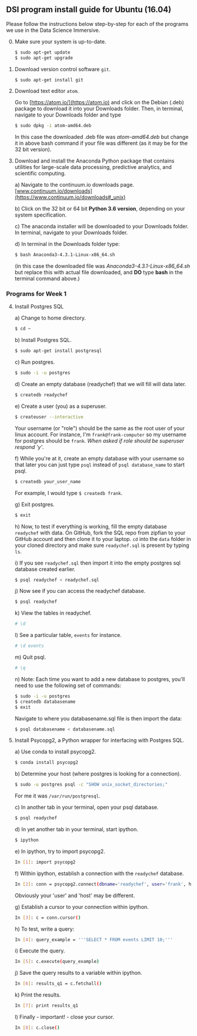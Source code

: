 ## DSI program install guide for Ubuntu (16.04)

Please follow the instructions below step-by-step for each of the programs
we use in the Data Science Immersive.

0) Make sure your system is up-to-date.
    ```bash
    $ sudo apt-get update
    $ sudo apt-get upgrade
    ```

1) Download version control software `git`.
    ```bash
    $ sudo apt-get install git
    ```

2) Download text editor `atom`.
    
    Go to [https://atom.io/](https://atom.io) and click on the Debian (.deb)
    package to download it into your Downloads folder.  Then, in terminal, navigate to
    your Downloads folder and type
    ```bash
    $ sudo dpkg -i atom-amd64.deb
    ```
    In this case the downloaded .deb file was *atom-amd64.deb* but change it in above bash
    command if your file was different (as it may be for the 32 bit version).


3) Download and install the Anaconda Python package that contains utilities for large-scale 
data processing, predictive analytics, and scientific computing.

    a) Navigate to the continuum.io downloads page. 
[www.continuum.io/downloads](https://www.continuum.io/downloads#_unix)

    b) Click on the 32 bit or 64 bit **Python 3.6 version**, depending on
    your system specification.

    c) The anaconda installer will be downloaded to your Downloads folder.
    In terminal, navigate to your Downloads folder.

    d) In terminal in the Downloads folder type:
    ```bash
    $ bash Anaconda3-4.3.1-Linux-x86_64.sh
    ```
    (in this case the downloaded file was *Anaconda3-4.3.1-Linux-x86_64.sh*
    but replace this with actual file downloaded, and **DO** type **bash**
    in the terminal command above.)

### Programs for Week 1

4) Install Postgres SQL

    a) Change to home directory.
    ```bash
    $ cd ~
    ```
    b) Install Postgres SQL.
    ```bash
    $ sudo apt-get install postgresql
    ```
    c) Run postgres.
    ```bash
    $ sudo -i -u postgres
    ```
    d) Create an empty database (readychef) that we will fill will data later.
    ```bash
    $ createdb readychef
    ```
    e) Create a user (you) as a superuser.
    ```bash
    $ createuser --interactive
    ```
    Your username (or "role") should be the same as the root user of your linux account.
    For instance, I'm `frank@frank-computer` so my username for postgres
    should be `frank`.  *When asked if role should be superuser respond 'y'*. 
    
    f) While you're at it, create an empty database with your username so that
    later you can just type `psql` instead of `psql database_name` to start
    psql.
    ```bash
    $ createdb your_user_name
    ```
    For example, I would type `$ createdb frank`.
    
    g) Exit postgres.
    ```bash
    $ exit
    ```
    h) Now, to test if everything is working, fill the empty database `readychef`
    with data. On GitHub, fork the SQL repo from zipfian to your GitHub account
    and then clone it to your laptop.  `cd` into the `data` folder in your cloned 
    directory and make sure `readychef.sql` is present by typing `ls`.
    
    i) If you see `readychef.sql` then import it into the empty postgres sql 
    database created earlier.
    ```bash
    $ psql readychef < readychef.sql
    ```
    j) Now see if you can access the readychef database.
    ```bash
    $ psql readychef
    ```
    k) View the tables in readychef.
    ```bash
    # \d
    ```
    l) See a particular table, `events` for instance.
    ```bash
    # \d events
    ```
    m) Quit psql.
    ```bash
    # \q
    ```
    n) Note: Each time you want to add a new database to postgres, you'll
    need to use the following set of commands:
    ```bash
    $ sudo -i -u postgres
    $ createdb databasename
    $ exit
    ```
    Navigate to where you databasename.sql file is then import the data:
     ```bash
    $ psql databasename < databasename.sql
    ```


5) Install Psycopg2, a Python wrapper for interfacing with Postgres SQL.
    
    a) Use conda to install psycopg2.
    ```bash
    $ conda install psycopg2
    ```
    b) Determine your host (where postgres is looking for a connection).
    ```bash
    $ sudo -u postgres psql -c "SHOW unix_socket_directories;"
    ```
    For me it was `/var/run/postgresql`.
    
    c) In another tab in your terminal, open your psql database.
    ```bash
    $ psql readychef
    ```
    d) In yet another tab in your terminal, start ipython.
    ```bash
    $ ipython
    ```
    e) In ipython, try to import psycopg2.
    ```bash
    In [1]: import psycopg2
    ```
    f) Within ipython, establish a connection with the `readychef` database.
    ```bash
    In [2]: conn = psycopg2.connect(dbname='readychef', user='frank', host = '/var/run/postgresql')
    ```
    Obviously your 'user' and 'host' may be different.
    
    g) Establish a cursor to your connection within ipython.
    ```bash
    In [3]: c = conn.cursor()
    ```
    
    h) To test, write a query:
    ```bash
    In [4]: query_example = '''SELECT * FROM events LIMIT 10;'''
    ```
    
    i) Execute the query.
    ```bash
    In [5]: c.execute(query_example)
    ```
    
    j) Save the query results to a variable within ipython.
    ```bash
    In [6]: results_q1 = c.fetchall()
    ```
    k) Print the results.
    ```bash
    In [7]: print results_q1
    ```
    l) Finally - important! - close your cursor.
    ```bash
    In [8]: c.close()
    ```

